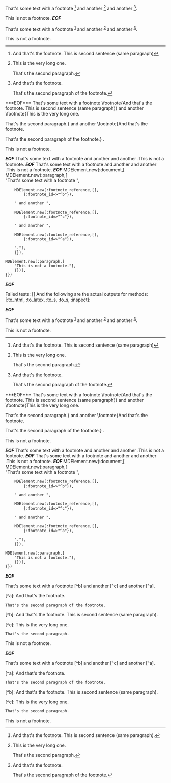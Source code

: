 That's some text with a footnote [^b] and another [^c] and another [^a].

[^a]: And that's the footnote.

    That's the second paragraph of the footnote.


[^b]: And that's the footnote.
This is second sentence (same paragraph).

[^c]:
    This is the very long one.

    That's the second paragraph.


This is not a footnote.
***EOF***
<p>That&apos;s some text with a footnote <sup id='fnref:1'
        ><a href='#fn:1' rel='footnote'>1</a
      ></sup
      > and another <sup id='fnref:2'
        ><a href='#fn:2' rel='footnote'>2</a
      ></sup
      > and another <sup id='fnref:3'
        ><a href='#fn:3' rel='footnote'>3</a
      ></sup
      >.</p
    ><p>This is not a footnote.</p
    ><div class='footnotes'
      ><hr
      /><ol
        ><li id='fn:1'
          ><p>And that&apos;s the footnote. This is second sentence (same paragraph)<a href='#fnref:1' rev='footnote'>&#8617;</a
          ></p
        ></li
        ><li id='fn:2'
          ><p>This is the very long one.</p
          ><p>That&apos;s the second paragraph.<a href='#fnref:2' rev='footnote'>&#8617;</a
          ></p
        ></li
        ><li id='fn:3'
          ><p>And that&apos;s the footnote.</p
          ><p>That&apos;s the second paragraph of the footnote.<a href='#fnref:3' rev='footnote'>&#8617;</a
          ></p
        ></li
      ></ol
    ></div
  >
***EOF***
That's some text with a footnote \footnote{And that's the footnote. This is second sentence (same paragraph)}  and another \footnote{This is the very long one.

That's the second paragraph.}  and another \footnote{And that's the footnote.

That's the second paragraph of the footnote.} .

This is not a footnote.


***EOF***
That's some text with a footnote  and another  and another .This is not a footnote.
***EOF***
That's some text with a footnote  and another  and another .This is not a footnote.
***EOF***
MDElement.new(:document,[	
	MDElement.new(:paragraph,[	
		"That's some text with a footnote ",
		
		MDElement.new(:footnote_reference,[],
			{:footnote_id=>"^b"}),
		
		" and another ",
		
		MDElement.new(:footnote_reference,[],
			{:footnote_id=>"^c"}),
		
		" and another ",
		
		MDElement.new(:footnote_reference,[],
			{:footnote_id=>"^a"}),
		
		"."],
		{}),
	
	MDElement.new(:paragraph,[	
		"This is not a footnote."],
		{})],
	{})
***EOF***

Failed tests:   [] 
And the following are the actual outputs for methods:
   [:to_html, :to_latex, :to_s, :to_s, :inspect]:


***EOF***
<p>That&apos;s some text with a footnote <sup id='fnref:1'
        ><a href='#fn:1' rel='footnote'>1</a
      ></sup
      > and another <sup id='fnref:2'
        ><a href='#fn:2' rel='footnote'>2</a
      ></sup
      > and another <sup id='fnref:3'
        ><a href='#fn:3' rel='footnote'>3</a
      ></sup
      >.</p
    ><p>This is not a footnote.</p
    ><div class='footnotes'
      ><hr
      /><ol
        ><li id='fn:1'
          ><p>And that&apos;s the footnote. This is second sentence (same paragraph)<a href='#fnref:1' rev='footnote'>&#8617;</a
          ></p
        ></li
        ><li id='fn:2'
          ><p>This is the very long one.</p
          ><p>That&apos;s the second paragraph.<a href='#fnref:2' rev='footnote'>&#8617;</a
          ></p
        ></li
        ><li id='fn:3'
          ><p>And that&apos;s the footnote.</p
          ><p>That&apos;s the second paragraph of the footnote.<a href='#fnref:3' rev='footnote'>&#8617;</a
          ></p
        ></li
      ></ol
    ></div
  >
***EOF***
That's some text with a footnote \footnote{And that's the footnote. This is second sentence (same paragraph)}  and another \footnote{This is the very long one.

That's the second paragraph.}  and another \footnote{And that's the footnote.

That's the second paragraph of the footnote.} .

This is not a footnote.


***EOF***
That's some text with a footnote  and another  and another .This is not a footnote.
***EOF***
That's some text with a footnote  and another  and another .This is not a footnote.
***EOF***
MDElement.new(:document,[	
	MDElement.new(:paragraph,[	
		"That's some text with a footnote ",
		
		MDElement.new(:footnote_reference,[],
			{:footnote_id=>"^b"}),
		
		" and another ",
		
		MDElement.new(:footnote_reference,[],
			{:footnote_id=>"^c"}),
		
		" and another ",
		
		MDElement.new(:footnote_reference,[],
			{:footnote_id=>"^a"}),
		
		"."],
		{}),
	
	MDElement.new(:paragraph,[	
		"This is not a footnote."],
		{})],
	{})
***EOF***
<p>That's some text with a footnote [^b] and another [^c] and another [^a].</p>

<p>[^a]: And that's the footnote.</p>

<pre><code>That's the second paragraph of the footnote.
</code></pre>

<p>[^b]: And that's the footnote.
This is second sentence (same paragraph).</p>

<p>[^c]:
    This is the very long one.</p>

<pre><code>That's the second paragraph.
</code></pre>

<p>This is not a footnote.</p>

***EOF***
<p>That's some text with a footnote [^b] and another [^c] and another [^a].</p
    ><p>[^a]: And that's the footnote.</p
    ><pre
      ><code>That's the second paragraph of the footnote.
</code
    ></pre
    ><p>[^b]: And that's the footnote.
This is second sentence (same paragraph).</p
    ><p>[^c]:
 This is the very long one.</p
    ><pre
      ><code>That's the second paragraph.
</code
    ></pre
    ><p>This is not a footnote.</p
  >